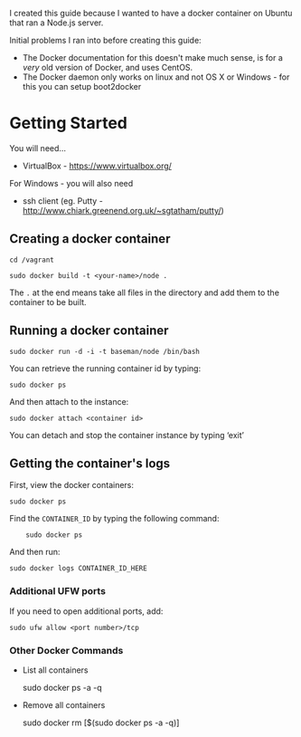I created this guide because I wanted to have a docker container on Ubuntu that ran a Node.js server.

Initial problems I ran into before creating this guide:

 - The Docker documentation for this doesn't make much sense, is for a *very* old version of Docker, and uses CentOS.
 - The Docker daemon only works on linux and not OS X or Windows - for this you can setup boot2docker

# Getting Started
You will need…
- VirtualBox - https://www.virtualbox.org/

For Windows - you will also need
- ssh client (eg. Putty - http://www.chiark.greenend.org.uk/~sgtatham/putty/)

## Creating a docker container

    cd /vagrant

    sudo docker build -t <your-name>/node .

The `.` at the end means take all files in the directory and add them to the container to be built.

## Running a docker container

    sudo docker run -d -i -t baseman/node /bin/bash

You can retrieve the running container id by typing:

    sudo docker ps

And then attach to the instance:

    sudo docker attach <container id>

You can detach and stop the container instance by typing ‘exit’

## Getting the container's logs

First, view the docker containers:

    sudo docker ps

Find the `CONTAINER_ID` by typing the following command:

        sudo docker ps

And then run:

    sudo docker logs CONTAINER_ID_HERE

### Additional UFW ports
If you need to open additional ports, add:

    sudo ufw allow <port number>/tcp

### Other Docker Commands

- List all containers

    sudo docker ps -a -q

- Remove all containers

   sudo docker rm [$(sudo docker ps -a -q)]

